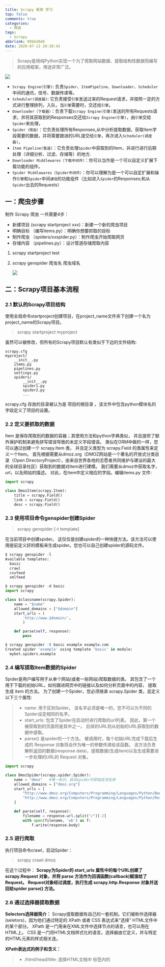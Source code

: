 ```yaml
---
title: Scrapy 框架 学习
top: false
comments: true
categories:
  - 爬虫
tags:
  - Scrapy
abbrlink: 99bbd8d6
date: 2020-07-13 20:38:43
---
```


> Scrapy是用纯Python实现一个为了爬取网站数据、提取结构性数据而编写的应用框架，用途非常广泛。

<!--more-->

![](http://photo.jomeswang.top/20200713205713.png)

- `Scrapy Engine(引擎)`: 负责`Spider`、`ItemPipeline`、`Downloader`、`Scheduler`中间的通讯，信号、数据传递等。
- `Scheduler(调度器)`: 它负责接受`引擎`发送过来的Request请求，并按照一定的方式进行整理排列，入队，当`引擎`需要时，交还给`引擎`。
- `Downloader（下载器）`：负责下载`Scrapy Engine(引擎)`发送的所有Requests请求，并将其获取到的Responses交还给`Scrapy Engine(引擎)`，由`引擎`交给`Spider`来处理，
- `Spider（爬虫）`：它负责处理所有Responses,从中分析提取数据，获取Item字段需要的数据，并将需要跟进的URL提交给`引擎`，再次进入`Scheduler(调度器)`，
- `Item Pipeline(管道)`：它负责处理`Spider`中获取到的Item，并进行进行后期处理（详细分析、过滤、存储等）的地方.
- `Downloader Middlewares（下载中间件）`：你可以当作是一个可以自定义扩展下载功能的组件。
- `Spider Middlewares（Spider中间件）`：你可以理解为是一个可以自定扩展和操作`引擎`和`Spider`中间`通信`的功能组件（比如进入`Spider`的Responses;和从`Spider`出去的Requests）

## 一：爬虫步骤

制作 Scrapy 爬虫 一共需要4步：

- 新建项目 (scrapy startproject xxx)：新建一个新的爬虫项目
- 明确目标 （编写items.py）：明确你想要抓取的目标
- 制作爬虫 （spiders/xxspider.py）：制作爬虫开始爬取网页
- 存储内容 （pipelines.py）：设计管道存储爬取内容

1. scrapy startproject test

2. scrapy genspider 爬虫名 爬虫域名

   ![](http://photo.jomeswang.top/20200714133339.png)



## 二：Scrapy项目基本流程

### 2.1 默认的Scrapy项目结构

使用全局命令startproject创建项目，在project_name文件夹下创建一个名为project_name的Scrapy项目。

> scrapy startproject myproject

虽然可以被修改，但所有的Scrapy项目默认有类似于下边的文件结构:



```undefined
scrapy.cfg
myproject/
    __init__.py
    items.py
    pipelines.py
    settings.py
    spiders/
        __init__.py
        spider1.py
        spider2.py
        ...
```

scrapy.cfg 存放的目录被认为是 项目的根目录 。该文件中包含python模块名的字段定义了项目的设置。

### 2.2  定义要抓取的数据

Item 是保存爬取到的数据的容器；其使用方法和python字典类似， 并且提供了额外保护机制来避免拼写错误导致的未定义字段错误。
 类似在ORM中做的一样，您可以通过创建一个 scrapy.Item 类， 并且定义类型为 scrapy.Field 的类属性来定义一个Item。
 首先根据需要从dmoz.org（DMOZ网站是一个著名的开放式分类目录（Open DirectoryProject），由来自世界各地的志愿者共同维护与建设的最大的全球目录社区）获取到的数据对item进行建模。 我们需要从dmoz中获取名字，url，以及网站的描述。 对此，在item中定义相应的字段。编辑items.py 文件:



```python
import scrapy

class DmozItem(scrapy.Item):
    title = scrapy.Field()
    link = scrapy.Field()
    desc = scrapy.Field()
```

### 2.3  使用项目命令genspider创建Spider

> scrapy genspider [-t template] <name> <domain>

在当前项目中创建spider。
 这仅仅是创建spider的一种快捷方法。该方法可以使用提前定义好的模板来生成spider。您也可以自己创建spider的源码文件。



```python
$ scrapy genspider -l
Available templates:
  basic
  crawl
  csvfeed
  xmlfeed

$ scrapy genspider -d basic
import scrapy

class $classname(scrapy.Spider):
    name = "$name"
    allowed_domains = ["$domain"]
    start_urls = (
        'http://www.$domain/',
        )

    def parse(self, response):
        pass

$ scrapy genspider -t basic example example.com
Created spider 'example' using template 'basic' in module:
  mybot.spiders.example
```

### 2.4  编写提取item数据的Spider

Spider是用户编写用于从单个网站(或者一些网站)爬取数据的类。
 其包含了一个用于下载的初始URL，如何跟进网页中的链接以及如何分析页面中的内容， 提取生成 item 的方法。
 为了创建一个Spider，您必须继承 scrapy.Spider 类，且定义以下三个属性:

> - name: 用于区别Spider。 该名字必须是唯一的，您不可以为不同的Spider设定相同的名字。
> - start_urls: 包含了Spider在启动时进行爬取的url列表。 因此，第一个被获取到的页面将是其中之一。 后续的URL则从初始的URL获取到的数据中提取。
> - parse() 是spider的一个方法。 被调用时，每个初始URL完成下载后生成的 Response 对象将会作为唯一的参数传递给该函数。 该方法负责解析返回的数据(response data)，提取数据(生成item)以及生成需要进一步处理的URL的 Request 对象。



```python
import scrapy

class DmozSpider(scrapy.spider.Spider):
    name = "dmoz"   #唯一标识，启动spider时即指定该名称
    allowed_domains = ["dmoz.org"]
    start_urls = [
        "http://www.dmoz.org/Computers/Programming/Languages/Python/Books/",
        "http://www.dmoz.org/Computers/Programming/Languages/Python/Resources/"
    ]

    def parse(self, response):
        filename = response.url.split("/")[-2]
        with open(filename, 'wb') as f:
            f.write(response.body)
```

### 2.5  进行爬取

执行项目命令crawl，启动Spider：

> scrapy crawl dmoz

在这个过程中：
 **Scrapy为Spider的 start_urls 属性中的每个URL创建了 scrapy.Request 对象，并将 parse 方法作为回调函数(callback)赋值给了Request。**
 **Request对象经过调度，执行生成 scrapy.http.Response 对象并送回给spider parse() 方法。**

### 2.6  通过选择器提取数据

**Selectors选择器简介：**
 Scrapy提取数据有自己的一套机制。它们被称作选择器(seletors)，因为他们通过特定的 XPath 或者 CSS 表达式来“选择” HTML文件中的某个部分。
 XPath 是一门用来在XML文件中选择节点的语言，也可以用在HTML上。 CSS 是一门将HTML文档样式化的语言。选择器由它定义，并与特定的HTML元素的样式相关连。

**XPath表达式的例子和含义：**

> - /html/head/title: 选择HTML文档中 <head> 标签内的 <title> 元素
> - /html/head/title/text(): 选择上面提到的 <title> 元素的文字
> - //td: 选择所有的 <td> 元素
> - //div[@class="mine"]: 选择所有具有 class="mine" 属性的 div 元素

**提取数据：**
 观察HTML源码并确定合适的XPath表达式。
 在查看了网页的源码后，您会发现网站的信息是被包含在 第二个 <ul> 元素中。
 我们可以通过这段代码选择该页面中网站列表里所有 <li> 元素:
 response.xpath('//ul/li')

Item 对象是自定义的python字典。 您可以使用标准的字典语法来获取到其每个字段的值。
 一般来说，Spider将会将爬取到的数据以 Item 对象返回。所以为了将爬取的数据返回，我们最终的代码将是:



```python
import scrapy

from tutorial.items import DmozItem

class DmozSpider(scrapy.Spider):
    name = "dmoz"
    allowed_domains = ["dmoz.org"]
    start_urls = [
        "http://www.dmoz.org/Computers/Programming/Languages/Python/Books/",
        "http://www.dmoz.org/Computers/Programming/Languages/Python/Resources/"
    ]

    def parse(self, response):
        for sel in response.xpath('//ul/li'):
            item = DmozItem()
            item['title'] = sel.xpath('a/text()').extract()
            item['link'] = sel.xpath('a/@href').extract()
            item['desc'] = sel.xpath('text()').extract()
            yield item
```

现在对dmoz.org进行爬取将会产生 DmozItem 对象。

